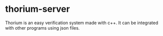 # thorium-server
Thorium is an easy verification system made with c++. It can be integrated with other programs using json files.
